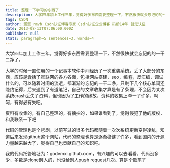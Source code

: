 ```yaml
---
title: 整理一下学习的东西了
description: 大学四年加上工作三年，觉得好多东西需要整理一下，不然很快就会忘记的的一干二净了。大学的时候一直使用的一个记事本软件中间经历了一次重装系统，丢了大部分的东西，应该是囊括了互联网的各方各面，包括网站搭建，seo，编程，反汇编，调试什么的，可以随着时间的流逝，都渐渐的忘记的一干二净，只剩下几个核心单词还隐约记得，后来遇到了有道笔记，自己的文章收集才算是有了条理，不会因为某次系统crash丢失了资料，
tags: CSDN
author: 蛋蛋_rmvb Csdn认证博客专家 Csdn认证企业博客 码龄14年 暂无认证
date: 2013-08-13T07:06:00.000Z
publisher: null
stats: paragraph=5 sentences=3, words=4
---
```

大学四年加上工作三年，觉得好多东西需要整理一下，不然很快就会忘记的的一干二净了。

大学的时候一直使用的一个记事本软件中间经历了一次重装系统，丢了大部分的东西，应该是囊括了互联网的各方各面，包括网站搭建，seo，编程，反汇编，调试什么的，可以随着时间的流逝，都渐渐的忘记的一干二净，只剩下几个核心单词还隐约记得，后来遇到了有道笔记，自己的文章收集才算是有了条理，不会因为某次系统crash丢失了资料，但也因为了工作的缘故，资料的收集上单一了许多，呵呵，有得必有失吧。

资料有收集的，有自己整理的，有摘抄的，如果谁看到了，觉得侵犯了他的版权，和我联系一下吧

代码的管理也是个悲剧，以前写过的很多代码都随着一次次系统更新变得凌乱，知道后来发现github这个网站，代码的整理也算是逐渐稳健了许多，看到国内的开源力量越来越大了，觉得自己也贡献自己的知识吧。

我的代码托管地址为：godvmxi.github.com，有兴趣的可以去看看，代码没多少，多数是clone别人的，也没给别人push request几次。算是个败笔了
